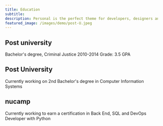 ```yaml
---
title: Education
subtitle: 
description: Personal is the perfect theme for developers, designers and other creatives.
featured_image: /images/demo/post-U.jpeg
---
```


## Post university

Bachelor's degree, Criminal Justice
2010-2014
Grade: 3.5 GPA

## Post University

Currently working on 2nd Bachelor's degree in Computer Information Systems 

## nucamp

Currently working to earn a certification in Back End, SQL and DevOps Developer with Python  
